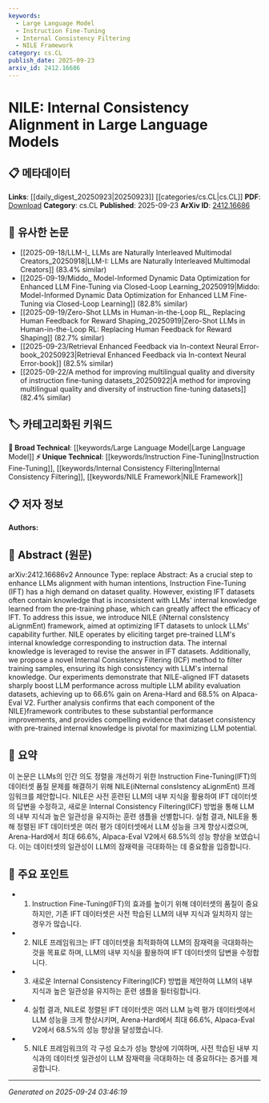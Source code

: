 ```yaml
---
keywords:
  - Large Language Model
  - Instruction Fine-Tuning
  - Internal Consistency Filtering
  - NILE Framework
category: cs.CL
publish_date: 2025-09-23
arxiv_id: 2412.16686
---
```


<!-- KEYWORD_LINKING_METADATA:
{
  "processed_timestamp": "2025-09-24T03:46:19.674692",
  "vocabulary_version": "1.0",
  "selected_keywords": [
    "Large Language Model",
    "Instruction Fine-Tuning",
    "Internal Consistency Filtering",
    "NILE Framework"
  ],
  "rejected_keywords": [],
  "similarity_scores": {
    "Large Language Model": 0.85,
    "Instruction Fine-Tuning": 0.78,
    "Internal Consistency Filtering": 0.77,
    "NILE Framework": 0.79
  },
  "extraction_method": "AI_prompt_based",
  "budget_applied": true,
  "candidates_json": {
    "candidates": [
      {
        "surface": "Large Language Models",
        "canonical": "Large Language Model",
        "aliases": [
          "LLM",
          "Large Language Models"
        ],
        "category": "broad_technical",
        "rationale": "Central to the paper's focus on improving alignment and performance.",
        "novelty_score": 0.3,
        "connectivity_score": 0.9,
        "specificity_score": 0.7,
        "link_intent_score": 0.85
      },
      {
        "surface": "Instruction Fine-Tuning",
        "canonical": "Instruction Fine-Tuning",
        "aliases": [
          "IFT"
        ],
        "category": "unique_technical",
        "rationale": "Key method discussed for aligning LLMs with human intentions.",
        "novelty_score": 0.65,
        "connectivity_score": 0.75,
        "specificity_score": 0.8,
        "link_intent_score": 0.78
      },
      {
        "surface": "Internal Consistency Filtering",
        "canonical": "Internal Consistency Filtering",
        "aliases": [
          "ICF"
        ],
        "category": "unique_technical",
        "rationale": "Introduced as a novel method to ensure dataset consistency with LLM knowledge.",
        "novelty_score": 0.7,
        "connectivity_score": 0.65,
        "specificity_score": 0.85,
        "link_intent_score": 0.77
      },
      {
        "surface": "NILE framework",
        "canonical": "NILE Framework",
        "aliases": [
          "NILE"
        ],
        "category": "unique_technical",
        "rationale": "Core framework proposed for optimizing IFT datasets.",
        "novelty_score": 0.8,
        "connectivity_score": 0.6,
        "specificity_score": 0.9,
        "link_intent_score": 0.79
      }
    ],
    "ban_list_suggestions": [
      "method",
      "experiment",
      "performance"
    ]
  },
  "decisions": [
    {
      "candidate_surface": "Large Language Models",
      "resolved_canonical": "Large Language Model",
      "decision": "linked",
      "scores": {
        "novelty": 0.3,
        "connectivity": 0.9,
        "specificity": 0.7,
        "link_intent": 0.85
      }
    },
    {
      "candidate_surface": "Instruction Fine-Tuning",
      "resolved_canonical": "Instruction Fine-Tuning",
      "decision": "linked",
      "scores": {
        "novelty": 0.65,
        "connectivity": 0.75,
        "specificity": 0.8,
        "link_intent": 0.78
      }
    },
    {
      "candidate_surface": "Internal Consistency Filtering",
      "resolved_canonical": "Internal Consistency Filtering",
      "decision": "linked",
      "scores": {
        "novelty": 0.7,
        "connectivity": 0.65,
        "specificity": 0.85,
        "link_intent": 0.77
      }
    },
    {
      "candidate_surface": "NILE framework",
      "resolved_canonical": "NILE Framework",
      "decision": "linked",
      "scores": {
        "novelty": 0.8,
        "connectivity": 0.6,
        "specificity": 0.9,
        "link_intent": 0.79
      }
    }
  ]
}
-->

# NILE: Internal Consistency Alignment in Large Language Models

## 📋 메타데이터

**Links**: [[daily_digest_20250923|20250923]] [[categories/cs.CL|cs.CL]]
**PDF**: [Download](https://arxiv.org/pdf/2412.16686.pdf)
**Category**: cs.CL
**Published**: 2025-09-23
**ArXiv ID**: [2412.16686](https://arxiv.org/abs/2412.16686)

## 🔗 유사한 논문
- [[2025-09-18/LLM-I_ LLMs are Naturally Interleaved Multimodal Creators_20250918|LLM-I: LLMs are Naturally Interleaved Multimodal Creators]] (83.4% similar)
- [[2025-09-19/Middo_ Model-Informed Dynamic Data Optimization for Enhanced LLM Fine-Tuning via Closed-Loop Learning_20250919|Middo: Model-Informed Dynamic Data Optimization for Enhanced LLM Fine-Tuning via Closed-Loop Learning]] (82.8% similar)
- [[2025-09-19/Zero-Shot LLMs in Human-in-the-Loop RL_ Replacing Human Feedback for Reward Shaping_20250919|Zero-Shot LLMs in Human-in-the-Loop RL: Replacing Human Feedback for Reward Shaping]] (82.7% similar)
- [[2025-09-23/Retrieval Enhanced Feedback via In-context Neural Error-book_20250923|Retrieval Enhanced Feedback via In-context Neural Error-book]] (82.5% similar)
- [[2025-09-22/A method for improving multilingual quality and diversity of instruction fine-tuning datasets_20250922|A method for improving multilingual quality and diversity of instruction fine-tuning datasets]] (82.4% similar)

## 🏷️ 카테고리화된 키워드
**🧠 Broad Technical**: [[keywords/Large Language Model|Large Language Model]]
**⚡ Unique Technical**: [[keywords/Instruction Fine-Tuning|Instruction Fine-Tuning]], [[keywords/Internal Consistency Filtering|Internal Consistency Filtering]], [[keywords/NILE Framework|NILE Framework]]

## 📋 저자 정보

**Authors:** 

## 📄 Abstract (원문)

arXiv:2412.16686v2 Announce Type: replace 
Abstract: As a crucial step to enhance LLMs alignment with human intentions, Instruction Fine-Tuning (IFT) has a high demand on dataset quality. However, existing IFT datasets often contain knowledge that is inconsistent with LLMs' internal knowledge learned from the pre-training phase, which can greatly affect the efficacy of IFT. To address this issue, we introduce NILE (iNternal consIstency aLignmEnt) framework, aimed at optimizing IFT datasets to unlock LLMs' capability further. NILE operates by eliciting target pre-trained LLM's internal knowledge corresponding to instruction data. The internal knowledge is leveraged to revise the answer in IFT datasets. Additionally, we propose a novel Internal Consistency Filtering (ICF) method to filter training samples, ensuring its high consistency with LLM's internal knowledge. Our experiments demonstrate that NILE-aligned IFT datasets sharply boost LLM performance across multiple LLM ability evaluation datasets, achieving up to 66.6% gain on Arena-Hard and 68.5% on Alpaca-Eval V2. Further analysis confirms that each component of the NILE}framework contributes to these substantial performance improvements, and provides compelling evidence that dataset consistency with pre-trained internal knowledge is pivotal for maximizing LLM potential.

## 📝 요약

이 논문은 LLMs의 인간 의도 정렬을 개선하기 위한 Instruction Fine-Tuning(IFT)의 데이터셋 품질 문제를 해결하기 위해 NILE(iNternal consIstency aLignmEnt) 프레임워크를 제안합니다. NILE은 사전 훈련된 LLM의 내부 지식을 활용하여 IFT 데이터셋의 답변을 수정하고, 새로운 Internal Consistency Filtering(ICF) 방법을 통해 LLM의 내부 지식과 높은 일관성을 유지하는 훈련 샘플을 선별합니다. 실험 결과, NILE을 통해 정렬된 IFT 데이터셋은 여러 평가 데이터셋에서 LLM 성능을 크게 향상시켰으며, Arena-Hard에서 최대 66.6%, Alpaca-Eval V2에서 68.5%의 성능 향상을 보였습니다. 이는 데이터셋의 일관성이 LLM의 잠재력을 극대화하는 데 중요함을 입증합니다.

## 🎯 주요 포인트

- 1. Instruction Fine-Tuning(IFT)의 효과를 높이기 위해 데이터셋의 품질이 중요하지만, 기존 IFT 데이터셋은 사전 학습된 LLM의 내부 지식과 일치하지 않는 경우가 많습니다.
- 2. NILE 프레임워크는 IFT 데이터셋을 최적화하여 LLM의 잠재력을 극대화하는 것을 목표로 하며, LLM의 내부 지식을 활용하여 IFT 데이터셋의 답변을 수정합니다.
- 3. 새로운 Internal Consistency Filtering(ICF) 방법을 제안하여 LLM의 내부 지식과 높은 일관성을 유지하는 훈련 샘플을 필터링합니다.
- 4. 실험 결과, NILE로 정렬된 IFT 데이터셋은 여러 LLM 능력 평가 데이터셋에서 LLM 성능을 크게 향상시키며, Arena-Hard에서 최대 66.6%, Alpaca-Eval V2에서 68.5%의 성능 향상을 달성했습니다.
- 5. NILE 프레임워크의 각 구성 요소가 성능 향상에 기여하며, 사전 학습된 내부 지식과의 데이터셋 일관성이 LLM 잠재력을 극대화하는 데 중요하다는 증거를 제공합니다.


---

*Generated on 2025-09-24 03:46:19*